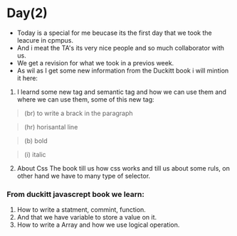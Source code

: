 # Day(2)
* Today is a special for me beucase its the first day that we took the leacure in cpmpus.
* And i meat the TA's its very nice people and so much collaborator with us.
* We get a revision for what we took in a previos week.
* As wil as I get some new information from the Duckitt book i will mintion it here:
1. I learnd some new tag and semantic tag and how we can use them and where we can use them, some of this new tag:
> (br) to write a brack in the paragraph 

> (hr) horisantal line 

> (b) bold

> (i) italic 

2. About Css The book till us how css works and till us about some ruls, on other hand we have to many type of selector.
### From duckitt javascrept book we learn:
1. How to write a statment, commint, function.
2. And that we have variable to store a value on it.
3. How to write a Array and how we use logical operation.